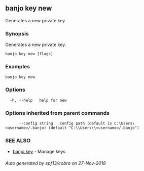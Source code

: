 ## banjo key new

Generates a new private key

### Synopsis

Generates a new private key.

```
banjo key new [flags]
```

### Examples

```
banjo key new
```

### Options

```
  -h, --help   help for new
```

### Options inherited from parent commands

```
      --config string   config path (default is C:\Users\<username>/.banjo) (default "C:\\Users\\<username>/.banjo")
```

### SEE ALSO

* [banjo key](banjo_key.md)	 - Manage keys

###### Auto generated by spf13/cobra on 27-Nov-2018
